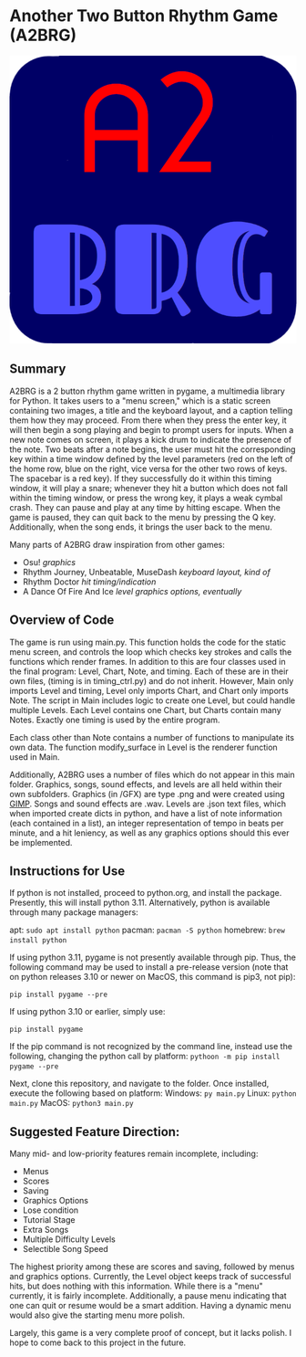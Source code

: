 # Another Two Button Rhythm Game (A2BRG)

![A2BRG Logo](/GFX/A2BRG-Icon.png)

## Summary

A2BRG is a 2 button rhythm game written in pygame, a multimedia library for Python. It takes users to a "menu screen," which is a static screen containing two images, a title and the keyboard layout, and a caption telling them how they may proceed. From there when they press the enter key, it will then begin a song playing and begin to prompt users for inputs. When a new note comes on screen, it plays a kick drum to indicate the presence of the note. Two beats after a note begins, the user must hit the corresponding key within a time window defined by the level parameters (red on the left of the home row, blue on the right, vice versa for the other two rows of keys. The spacebar is a red key). If they successfully do it within this timing window, it will play a snare; whenever they hit a button which does not fall within the timing window, or press the wrong key, it plays a weak cymbal crash. They can pause and play at any time by hitting escape. When the game is paused, they can quit back to the menu by pressing the Q key. Additionally, when the song ends, it brings the user back to the menu.

Many parts of A2BRG draw inspiration from other games:

- Osu! *graphics*
- Rhythm Journey, Unbeatable, MuseDash *keyboard layout, kind of*
- Rhythm Doctor *hit timing/indication*
- A Dance Of Fire And Ice *level graphics options, eventually*

## Overview of Code

The game is run using main.py. This function holds the code for the static menu screen, and controls the loop which checks key strokes and calls the functions which render frames. In addition to this are four classes used in the final program: Level, Chart, Note, and timing. Each of these are in their own files, (timing is in timing\_ctrl.py) and do not inherit. However, Main only imports Level and timing, Level only imports Chart, and Chart only imports Note. The script in Main includes logic to create one Level, but could handle multiple Levels. Each Level contains one Chart, but Charts contain many Notes. Exactly one timing is used by the entire program. 

Each class other than Note contains a number of functions to manipulate its own data. The function modify\_surface in Level is the renderer function used in Main. 

Additionally, A2BRG uses a number of files which do not appear in this main folder. Graphics, songs, sound effects, and levels are all held within their own subfolders. Graphics (in /GFX) are type .png and were created using [GIMP](https://gimp/org). Songs and sound effects are .wav. Levels are .json text files, which when imported create dicts in python, and have a list of note information (each contained in a list), an integer representation of tempo in beats per minute, and a hit leniency, as well as any graphics options should this ever be implemented.

## Instructions for Use

If python is not installed, proceed to python.org, and install the package. Presently, this will install python 3.11.
Alternatively, python is available through many package managers:

apt: `sudo apt install python`
pacman:  `pacman -S python`
homebrew: `brew install python`

If using python 3.11, pygame is not presently available through pip. Thus, the following command may be used to install a pre-release version (note that on python releases 3.10 or newer on MacOS, this command is pip3, not pip):
```
pip install pygame --pre
```
If using python 3.10 or earlier, simply use:
```
pip install pygame
```
If the pip command is not recognized by the command line, instead use the following, changing the python call by platform:
```pythoon -m pip install pygame --pre```

Next, clone this repository, and navigate to the folder. Once installed, execute the following based on platform:
Windows:
```py main.py```
Linux:
```python main.py```
MacOS:
```python3 main.py```

## Suggested Feature Direction:

Many mid- and low-priority features remain incomplete, including: 

- Menus
- Scores
- Saving
- Graphics Options
- Lose condition
- Tutorial Stage
- Extra Songs
- Multiple Difficulty Levels
- Selectible Song Speed

The highest priority among these are scores and saving, followed by menus and graphics options. Currently, the Level object keeps track of successful hits, but does nothing with this information. While there is a "menu" currently, it is fairly incomplete. Additionally, a pause menu indicating that one can quit or resume would be a smart addition. Having a dynamic menu would also give the starting menu more polish. 

Largely, this game is a very complete proof of concept, but it lacks polish. I hope to come back to this project in the future.
